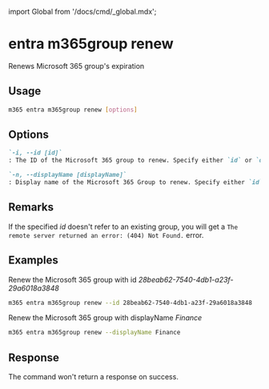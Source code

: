 <!-- DISCLAIMER: All secrets, passwords, and sensitive values in this document are examples only and not real credentials. -->
import Global from '/docs/cmd/_global.mdx';

# entra m365group renew

Renews Microsoft 365 group's expiration

## Usage

```sh
m365 entra m365group renew [options]
```

## Options

```md definition-list
`-i, --id [id]`
: The ID of the Microsoft 365 group to renew. Specify either `id` or `displayName`, but not both.

`-n, --displayName [displayName]`
: Display name of the Microsoft 365 Group to renew. Specify either `id` or `displayName`, but not both.
```

<Global />

## Remarks

If the specified _id_ doesn't refer to an existing group, you will get a `The remote server returned an error: (404) Not Found.` error.

## Examples

Renew the Microsoft 365 group with id _28beab62-7540-4db1-a23f-29a6018a3848_

```sh
m365 entra m365group renew --id 28beab62-7540-4db1-a23f-29a6018a3848
```

Renew the Microsoft 365 group with displayName _Finance_

```sh
m365 entra m365group renew --displayName Finance
```

## Response

The command won't return a response on success.
